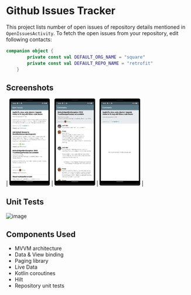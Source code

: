 # Github Issues Tracker
This project lists number of open issues of repository details mentioned in `OpenIssuesActivity`.
To fetch the open issues from your repository, edit following contacts:
```kotlin
companion object {
        private const val DEFAULT_ORG_NAME = "square"
        private const val DEFAULT_REPO_NAME = "retrofit"
    }

```

## Screenshots
| <img src="https://github.com/mohitrajput987/media-repository/blob/master/kotlin/github-issues-list.png" width="22%" alt="issues list"> |
<img src="https://github.com/mohitrajput987/media-repository/blob/master/kotlin/github-issue-comments.png" width="22%" alt="comments"> |
<img src="https://github.com/mohitrajput987/media-repository/blob/master/kotlin/github-issue-no-comment.png" width="22%" alt="no comments"> |


## Unit Tests
<img width="511" alt="image" src="https://user-images.githubusercontent.com/5130090/184533015-fe5d0fc0-2e61-465e-867e-58eb89f314b3.png">


## Components Used
- MVVM architecture
- Data & View binding
- Paging library
- Live Data
- Kotlin coroutines
- Hilt
- Repository unit tests
